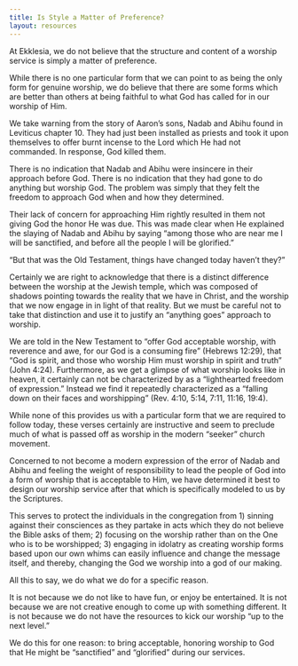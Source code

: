```yaml
---
title: Is Style a Matter of Preference?
layout: resources
---
```


At Ekklesia, we do not believe that the structure and content of a worship service is simply a matter of preference.

While there is no one particular form that we can point to as being the only form for genuine worship, we do believe that there are some forms which are better than others at being faithful to what God has called for in our worship of Him.

We take warning from the story of Aaron’s sons, Nadab and Abihu found in Leviticus chapter 10.  They had just been installed as priests and took it upon themselves to offer burnt incense to the Lord which He had not commanded.  In response, God killed them.

There is no indication that Nadab and Abihu were insincere in their approach before God.  There is no indication that they had gone to do anything but worship God.  The problem was simply that they felt the freedom to approach God when and how they determined.

Their lack of concern for approaching Him rightly resulted in them not giving God the honor He was due.  This was made clear when He explained the slaying of Nadab and Abihu  by saying “among those who are near me I will be sanctified, and before all the people I will be glorified.”

“But that was the Old Testament, things have changed today haven’t they?”

Certainly we are right to acknowledge that there is a distinct difference between the worship at the Jewish temple, which was composed of shadows pointing towards the reality that we have in Christ, and the worship that we now engage in in light of that reality. But we must be careful not to take that distinction and use it to justify an “anything goes” approach to worship.

We are told in the New Testament to “offer God acceptable worship, with reverence and awe, for our God is a consuming fire” (Hebrews 12:29), that “God is spirit, and those who worship Him must worship in spirit and truth” (John 4:24).  Furthermore, as we get a glimpse of what worship looks like in heaven, it certainly can not be characterized by as a “lighthearted freedom of expression.”  Instead we find it repeatedly characterized as a “falling down on their faces and worshipping” (Rev. 4:10, 5:14, 7:11, 11:16, 19:4).

While none of this provides us with a particular form that we are required to follow today, these verses certainly are instructive and seem to preclude much of what is passed off as worship in the modern “seeker” church movement.

Concerned to not become a modern expression of the error of Nadab and Abihu and feeling the weight of responsibility to lead the people of God into a form of worship that is acceptable to Him, we have determined it best to design our worship service after that which is specifically modeled to us by the Scriptures.

This serves to protect the individuals in the congregation from 1) sinning against their consciences as they partake in acts which they do not believe the Bible asks of them; 2) focusing on the worship rather than on the One who is to be worshipped; 3) engaging in idolatry as creating worship forms based upon our own whims can easily influence and change the message itself, and thereby, changing the God we worship into a god of our making.

All this to say, we do what we do for a specific reason.

It is not because we do not like to have fun, or enjoy be entertained.  It is not because we are not creative enough to come up with something different.  It is not because we do not have the resources to kick our worship “up to the next level.”

We do this for one reason:  to bring acceptable, honoring worship to God that He might be “sanctified” and “glorified” during our services.
